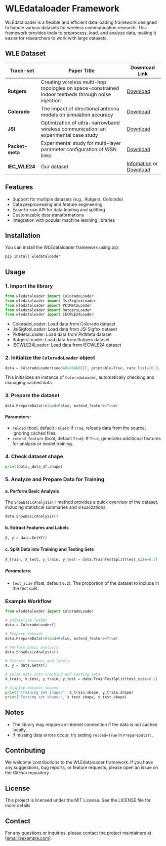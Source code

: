 # WLEdataloader Framework

WLEdataloader is a flexible and efficient data loading framework designed to handle various datasets for wireless communication research. This framework provides tools to preprocess, load, and analyze data, making it easier for researchers to work with large datasets.

## WLE Dataset
| **Trace-set** | **Paper Title** | **Download Link**  |
|-|-|-|
| **Rutgers** | Creating wireless multi-hop topologies on space-constrained indoor testbeds through noise injection | [Download](http://clouds.iec-uit.com/wireless-link-estimation/Rutgers.zip) |
| **Colorado** | The impact of directional antenna models on simulation accuracy| [Download](http://clouds.iec-uit.com/wireless-link-estimation/Colorado.zip) |
| **JSI** | Optimization of ultra-narrowband wireless communication: an experimental case study | [Download](http://clouds.iec-uit.com/wireless-link-estimation/JSI_SIGFOX.zip) |
| **Packet-meta** | Experimental study for multi-layer parameter configuration of WSN links| [Download](http://clouds.iec-uit.com/wireless-link-estimation/Packetmetadata.zip) |
|**IEC_WLE24** | Our dataset | [Infomation](./IEC_WLE24.md) or [Download](http://clouds.iec-uit.com/wireless-link-estimation/RASP_COL.zip)

## Features

- Support for multiple datasets (e.g., Rutgers, Colorado)
- Data preprocessing and feature engineering
- Easy-to-use API for data loading and splitting
- Customizable data transformations
- Integration with popular machine learning libraries

## Installation

You can install the WLEdataloader framework using pip:

```bash
pip install wledataloader
```

## Usage

### 1. Import the library

```python
from wledataloader import ColoradoLoader
from wledataloader import JsiSigfoxLoader
from wledataloader import PktMetaLoader
from wledataloader import RutgersLoader
from wledataloader import IECWLE24Loader
```

- ColoradoLoader: Load data from Colorado dataset
- JsiSigfoxLoader: Load data from JSI Sigfox dataset
- PktMetaLoader: Load data from PktMeta dataset
- RutgersLoader: Load data from Rutgers dataset
- IECWLE24Loader: Load data from IECWLE24 dataset

### 2. Initialize the `ColoradoLoader` object

```python
data = ColoradoLoader(seed=0xDEADBEEF, printable=True, rate_list=[0.9, 0.1, 0.0], save_csv=True, rssi_process_type=1)
```

This initializes an instance of `ColoradoLoader`, automatically checking and managing cached data.

### 3. Prepare the dataset

```python
data.PrepareData(reload=False, extend_feature=True)
```

#### Parameters:

- `reload` (bool, default `False`): If `True`, reloads data from the source, ignoring cached files.
- `extend_feature` (bool, default `True`): If `True`, generates additional features for analysis or model training.

### 4. Check dataset shape

```python
print(data._data_df.shape)
```

### 5. Analyze and Prepare Data for Training

#### a. Perform Basic Analysis

The `ShowBasicAnalysis()` method provides a quick overview of the dataset, including statistical summaries and visualizations.

```python
data.ShowBasicAnalysis()
```

#### b. Extract Features and Labels

```python
X, y = data.GetXY()
```

#### c. Split Data into Training and Testing Sets

```python
X_train, X_test, y_train, y_test = data.TrainTestSplit(test_size=0.2)
```

##### Parameters:
- `test_size` (float, default `0.2`): The proportion of the dataset to include in the test split.

### Example Workflow

```python
from wledataloader import ColoradoLoader

# Initialize loader
data = ColoradoLoader()

# Prepare dataset
data.PrepareData(reload=False, extend_feature=True)

# Perform basic analysis
data.ShowBasicAnalysis()

# Extract features and labels
X, y = data.GetXY()

# Split data into training and testing sets
X_train, X_test, y_train, y_test = data.TrainTestSplit(test_size=0.2)

# Display dataset shapes
print("Training set shape:", X_train.shape, y_train.shape)
print("Testing set shape:", X_test.shape, y_test.shape)
```

## Notes

- The library may require an internet connection if the data is not cached locally.
- If missing data errors occur, try setting `reload=True` in `PrepareData()`.

## Contributing
We welcome contributions to the WLEdataloader framework. If you have any suggestions, bug reports, or feature requests, please open an issue on the GitHub repository.

## License
This project is licensed under the MIT License. See the LICENSE file for more details.

## Contact
For any questions or inquiries, please contact the project maintainers at [email@example.com].

